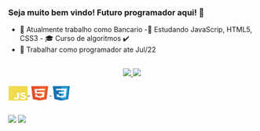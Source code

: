 ### Seja muito bem vindo! Futuro programador aqui! 👋

- 🔭 Atualmente trabalho como Bancario -🌱 Estudando JavaScrip, HTML5, CSS3 - 🎓 Curso de algoritmos ✔️
- 🥇 Trabalhar como programador ate Jul/22
##
<div align="center">
  <a href="https://github.com/rafaeljonp">
  <img height="140em" src="https://github-readme-stats.vercel.app/api?username=rafaeljonp&show_icons=dracula&theme=dracula&include_all_commits=true&count_private=true"/>
  <img height="140em" src="https://github-readme-stats.vercel.app/api/top-langs/?username=rafaeljonp&layout=compact&langs_count=7&theme=dracula"/>
</div>
<div style="display: inline_block"><br>
    <img align="center" alt="Rafa-Js" height="30" width="40" src="https://raw.githubusercontent.com/devicons/devicon/master/icons/javascript/javascript-plain.svg">
    <img align="center" alt="Rafa-HTML" height="30" width="40" src="https://raw.githubusercontent.com/devicons/devicon/master/icons/html5/html5-original.svg">
    <img align="center" alt="Rafa-CSS" height="30" width="40" src="https://raw.githubusercontent.com/devicons/devicon/master/icons/css3/css3-original.svg">
 </div>
  
  ##
  <div>
    <a href="https://www.instagram.com/rafaeljonp/" target="_blank"><img src="https://img.shields.io/badge/-Instagram-%23E4405F?style=for-the-badge&logo=instagram&logoColor=white" target="_blank"></a>
     <a href="www.linkedin.com/rafaeljonp/" target="_blank"><img src="https://img.shields.io/badge/-LinkedIn-%230077B5?style=for-the-badge&logo=linkedin&logoColor=white" target="_blank"></a> 
   
  </div>
